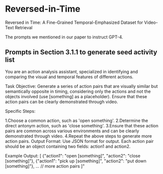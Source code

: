 # Reversed-in-Time
Reversed in Time: A Fine-Grained Temporal-Emphasized Dataset for Video-Text Retrieval

The prompts we mentioned in our paper to instruct GPT-4.

## Prompts in Section 3.1.1 to generate seed activity list

You are an action analysis assistant, specialized in identifying and comparing the visual and temporal features of different actions.

Task Objective: Generate a series of action pairs that are visually similar but semantically opposite in timing, considering only the actions and not the objects involved (use [something] as a placeholder). Ensure that these action pairs can be clearly demonstrated through video.

Specific Steps:

1.Choose a common action, such as 'open something'.
2.Determine the direct antonym action, such as 'close something'.
3.Ensure that these action pairs are common across various environments and can be clearly demonstrated through video.
4.Repeat the above steps to generate more action pairs.
Output Format:
Use JSON format for output. Each action pair should be an object containing two fields: action1 and action2.

Example Output:
[
{"action1": "open [something]", "action2": "close [something]"},
{"action1": "pick up [something]", "action2": "put down [something]"},
... // more action pairs
]"
